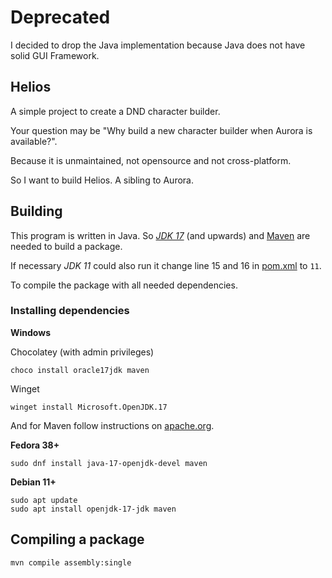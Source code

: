 # Deprecated

I decided to drop the Java implementation because Java does not have solid GUI Framework.

## Helios

A simple project to create a DND character builder.

Your question may be "Why build a new character builder when Aurora is available?".

Because it is unmaintained, not opensource and not cross-platform.

So I want to build Helios. A sibling to Aurora.

## Building

This program is written in Java. So _[JDK 17](https://www.oracle.com/java/technologies/javase/jdk17-archive-downloads.html)_ (and upwards) and [Maven](https://maven.apache.org/install.html) are needed to build a package.

If necessary _JDK 11_ could also run it change line 15 and 16 in [pom.xml](pom.xml) to `11`.

To compile the package with all needed dependencies.

### Installing dependencies

**Windows**

Chocolatey (with admin privileges)

```
choco install oracle17jdk maven
```

Winget

```
winget install Microsoft.OpenJDK.17
```

And for Maven follow instructions on [apache.org](https://maven.apache.org/install.html).

**Fedora 38+**

```
sudo dnf install java-17-openjdk-devel maven
```

**Debian 11+**

```
sudo apt update
sudo apt install openjdk-17-jdk maven
```

## Compiling a package

```
mvn compile assembly:single
```
